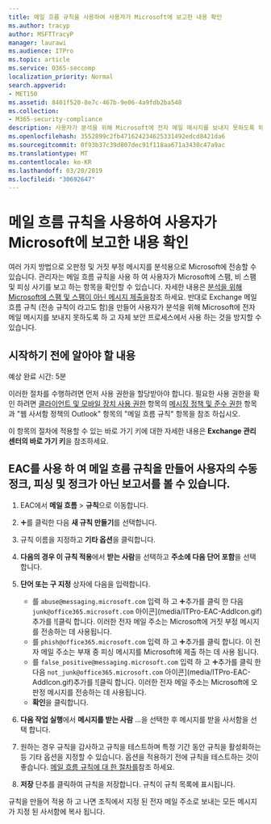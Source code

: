 ```yaml
---
title: 메일 흐름 규칙을 사용하여 사용자가 Microsoft에 보고한 내용 확인
ms.author: tracyp
author: MSFTTracyP
manager: laurawi
ms.audience: ITPro
ms.topic: article
ms.service: O365-seccomp
localization_priority: Normal
search.appverid:
- MET150
ms.assetid: 8401f520-8e7c-467b-9e06-4a9fdb2ba548
ms.collection:
- M365-security-compliance
description: 사용자가 분석을 위해 Microsoft에 전자 메일 메시지를 보내지 못하도록 하 고 자체 보안 프로세스에서 사용 하는 것을 방지 하는 Exchange 메일 흐름 규칙을 만들 수 있습니다.
ms.openlocfilehash: 3552899c2fb471624234625331492edcd8421da6
ms.sourcegitcommit: 0f93b37c39d807dec91f118aa671a3430c47a9ac
ms.translationtype: MT
ms.contentlocale: ko-KR
ms.lasthandoff: 03/20/2019
ms.locfileid: "30692647"
---
```

# <a name="use-mail-flow-rules-to-see-what-your-users-are-reporting-to-microsoft"></a>메일 흐름 규칙을 사용하여 사용자가 Microsoft에 보고한 내용 확인

여러 가지 방법으로 오판정 및 거짓 부정 메시지를 분석용으로 Microsoft에 전송할 수 있습니다. 관리자는 메일 흐름 규칙을 사용 하 여 사용자가 Microsoft에 스팸, 비 스팸 및 피싱 사기를 보고 하는 항목을 확인할 수 있습니다. 자세한 내용은 [분석을 위해 Microsoft에 스팸 및 스팸이 아닌 메시지 제출을](submit-spam-non-spam-and-phishing-scam-messages-to-microsoft-for-analysis.md)참조 하세요. 반대로 Exchange 메일 흐름 규칙 (전송 규칙이 라고도 함)을 만들어 사용자가 분석을 위해 Microsoft에 전자 메일 메시지를 보내지 못하도록 하 고 자체 보안 프로세스에서 사용 하는 것을 방지할 수 있습니다.
  
## <a name="what-do-you-need-to-know-before-you-begin"></a>시작하기 전에 알아야 할 내용

예상 완료 시간: 5분
  
이러한 절차를 수행하려면 먼저 사용 권한을 할당받아야 합니다. 필요한 사용 권한을 확인 하려면 [클라이언트 및 모바일 장치 사용 권한](http://technet.microsoft.com/library/57eca42a-5a7f-4c65-89f0-7a84f2dbea19.aspx) 항목의 [메시징 정책 및 준수 권한](http://technet.microsoft.com/library/ec4d3b9f-b85a-4cb9-95f5-6fc149c3899b.aspx) 항목과 "웹 사서함 정책의 Outlook" 항목의 "메일 흐름 규칙" 항목을 참조 하십시오. 
  
이 항목의 절차에 적용할 수 있는 바로 가기 키에 대한 자세한 내용은 **Exchange 관리 센터의 바로 가기 키**을 참조하세요.
  
## <a name="use-the-eac-to-create-a-mail-flow-rule-to-view-users-manual-junk-phishing-and-not-junk-reports"></a>EAC를 사용 하 여 메일 흐름 규칙을 만들어 사용자의 수동 정크, 피싱 및 정크가 아닌 보고서를 볼 수 있습니다.

1. EAC에서 **메일 흐름** \> **규칙**으로 이동합니다.
    
2. ![아이콘 추가](media/ITPro-EAC-AddIcon.gif)를 클릭한 다음 **새 규칙 만들기**를 선택합니다.
    
3. 규칙 이름을 지정하고 **기타 옵션**을 클릭합니다.
    
4. **다음의 경우 이 규칙 적용**에서 **받는 사람**을 선택하고 **주소에 다음 단어 포함**을 선택합니다.
    
5. **단어 또는 구 지정** 상자에 다음을 입력합니다. 
    - 를 `abuse@messaging.microsoft.com` 입력 하 고 ![아이콘](media/ITPro-EAC-AddIcon.gif)추가를 클릭 한 다음 `junk@office365.microsoft.com` 아이콘](media/ITPro-EAC-AddIcon.gif)추가를 ![클릭 합니다. 이러한 전자 메일 주소는 Microsoft에 거짓 부정 메시지를 전송하는 데 사용됩니다.
    - 를 `phish@office365.microsoft.com` 입력 하 고 ![아이콘](media/ITPro-EAC-AddIcon.gif)추가를 클릭 합니다. 이 전자 메일 주소는 부재 중 피싱 메시지를 Microsoft에 제출 하는 데 사용 됩니다.
    - 를 `false_positive@messaging.microsoft.com` 입력 하 고 ![아이콘](media/ITPro-EAC-AddIcon.gif)추가를 클릭 한 다음 `not_junk@office365.microsoft.com` 아이콘](media/ITPro-EAC-AddIcon.gif)추가를 ![클릭 합니다. 이러한 전자 메일 주소는 Microsoft에 오판정 메시지를 전송하는 데 사용됩니다.
    - **확인**을 클릭합니다.
    
6. **다음 작업 실행**에서 **메시지를 받는 사람** ...을 선택한 후 메시지를 받을 사서함을 선택 합니다. 
    
7. 원하는 경우 규칙을 감사하고 규칙을 테스트하며 특정 기간 동안 규칙을 활성화하는 등 기타 옵션을 지정할 수 있습니다. 옵션을 적용하기 전에 규칙을 테스트하는 것이 좋습니다. [메일 흐름 규칙에 대 한 절차를](https://docs.microsoft.com/Exchange/policy-and-compliance/mail-flow-rules/mail-flow-rule-procedures)참조 하세요. 
    
8. **저장** 단추를 클릭하여 규칙을 저장합니다. 규칙이 규칙 목록에 표시됩니다. 
    
규칙을 만들어 적용 하 고 나면 조직에서 지정 된 전자 메일 주소로 보내는 모든 메시지가 지정 된 사서함에 복사 됩니다.
  

